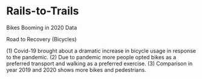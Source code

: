 # Rails-to-Trails
Bikes Booming in 2020 Data

Road to Recovery (Bicycles)

(1) Covid-19 brought about a dramatic increase in bicycle usage in response to the pandemic.
(2) Due to pandemic more people opted bikes as a preferred transport and walking as a preferred exercise.
(3) Comparison in year 2019 and 2020 shows more bikes and pedestrians.
